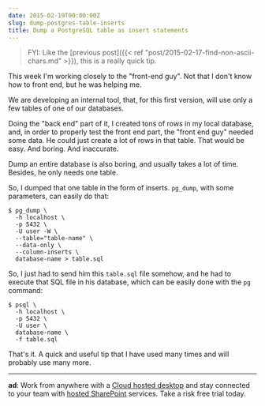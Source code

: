 ```yaml
---
date: 2015-02-19T00:00:00Z
slug: dump-postgres-table-inserts
title: Dump a PostgreSQL table as insert statements
---
```


> FYI: Like the [previous post]({{< ref "post/2015-02-17-find-non-ascii-chars.md" >}}),
> this is a really quick tip.

This week I'm working closely to the "front-end guy". Not that I don't know
how to front end, but he was helping me.

We are developing an internal tool, that, for this first version, will use
only a few tables of one of our databases.

Doing the "back end" part of it, I created tons of rows in my local database,
and, in order to properly test the front end part, the "front end guy"
needed some data. He could just create a lot of rows in that table. That would
be easy. And boring. And inaccurate.

Dump an entire database is also boring, and usually takes a lot of time.
Besides, he only needs one table.

So, I dumped that one table in the form of inserts. `pg_dump`, with some
parameters, can easily do that:

```console
$ pg_dump \
  -h localhost \
  -p 5432 \
  -U user -W \
  --table="table-name" \
  --data-only \
  --column-inserts \
  database-name > table.sql
```

So, I just had to send him this `table.sql` file somehow, and he had to
execute that SQL file in his database, which can be easily done with the `pg`
command:

```console
$ psql \
  -h localhost \
  -p 5432 \
  -U user \
  database-name \
  -f table.sql
```

That's it. A quick and useful tip that I have used many times and will probably
use many more.

---

**ad**: Work from anywhere with a
[Cloud hosted desktop](https://www.clouddesktoponline.com) and stay connected
to your team with [hosted SharePoint](https://www.cloudappsportal.com) services.
Take a risk free trial today.
